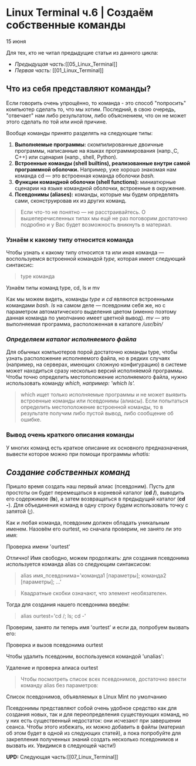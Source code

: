 # Linux Terminal ч.6 | Создаём собственные команды

15 июня

Для тех, кто не читал предыдущие статьи из данного цикла:

- *Предыдущая часть:*[[05_Linux_Terminal]]
- *Первая часть:* [[01_Linux_Terminal]]
## Что из себя представляют команды?

Если говорить очень упрощённо, то команда - это способ "попросить" компьютер сделать то, что мы хотим. Последний, в свою очередь, "отвечает" нам  либо результатом, либо объяснением, что он не может этого сделать по той или иной причине.

Вообще команды принято разделять на следующие типы:

1. **Выполняемые программы:** скомпилированные двоичные программы, написанные на языках программирования (напр.,C, C++) или сценария (напр., shell, Python).
2. **Встроенные команды (shell builtins), реализованные внутри самой программной оболочки.** Например, уже хорошо знакомая нам команда cd — это встроенная команда оболочки *bash.*
3. **Функции командной оболочки (shell functions):** миниатюрные сценарии на языке командной оболочки, встроенные в окружение.
4. **Псевдонимы (aliases):** команды, которые мы будем определять сами, сконструировав их из других команд.

> Если что-то не понятно — не расстраивайтесь. О вышеперечисленных типах мы  ещё не раз поговорим достаточно подробно и у Вас будет возможность  вникнуть в материал. 

### Узнаём к какому типу относится команда

Чтобы узнать к какому типу относится та или иная команда — воспользуемся встроенной командой *type,* которая имеет следующий синтаксис:

> type команда

Узнаём типы команд type, cd, ls и mv

Как мы можем видеть, команды *type* и *cd* являются встроенными командами *bash*. *ls* на самом деле — псевдоним себя же, но с параметром автоматического  выделения цветом (именно поэтому данная команда по умолчанию имеет  цветной вывод). *mv* — это выполняемая программа, расположенная в каталоге */usr/bin/*

### *Определяем каталог исполняемого файла*

Для обычных компьютеров порой достаточно команды type, чтобы узнать  расположение исполняемого файла, но в редких случаях (например, на  серверах, имеющих сложную конфигурацию) в системе может находиться сразу несколько версий исполняемой программы. Чтобы точно определить  местоположение исполняемого файла, нужно использовать команду *which, например: 'which ls'.*

> which ищет только исполняемые программы и не может выявить встроенные команды или псевдонимы (алиасы). Если попытаться определить местоположение  встроенной команды, то в результате получим либо пустой вывод, либо  сообщение об ошибке.

### Вывод очень краткого описания команды

У многих команд есть краткое описание их основного предназначения, вывести которое можно при помощи программы *whatis:*

## *Создание собственных команд* 

Пришло время создать наш первый алиас (псевдоним). Пусть для простоты он будет перемещаться в корневой каталог (**cd /**), выводить его содержимое (**ls**), а затем возвращаться в предыдущий каталог (**cd -**). Для объединения команд в одну строку будем использовать точку с запятой (**;**).

Как и любая команда, псевдоним должен обладать уникальным именем. Назовём  его ourtest, но сначала проверим, не занято ли это имя:

Проверка имени 'ourtest'

Отлично! Имя свободно, можем продолжать: для создания псевдонима используется команда alias со следующим синтаксисом: 

> alias имя_псевдонима='команда1 [параметры]; команда2 [параметры]; ...'

> Квадратные скобки означают, что элемент необязателен.



Тогда для создания нашего псевдонима введём:

> alias ourtest='cd /; ls; cd -' 



Проверим, занято ли теперь имя 'ourtest' и если да, попробуем вызвать его:

Проверка и вызов псевдонима ourtest

Чтобы удалить псевдоним, воспользуемся командой 'unalias':

Удаление и проверка алиаса ourtest

> Чтобы посмотреть список всех псевдонимов, достаточно ввести команду alias без параметров:

Список псевдонимов, объявляемых в LInux Mint по умолчанию

Псевдонимы представляют собой очень удобное средство как для создания новых, так и для переопределения существующих команд, но у них есть существенный  недостаток: они исчезают при завершении сеанса. Чтобы этого избежать, их можно добавить в файлы (материал об этом будет в одной из следующих  статей), а пока попробуйте для закрепления полученных знаний создать  несколько псевдонимов и вызвать их. Увидимся в следующей части!)

**UPD:** Следующая часть:[[07_Linux_Terminal]]